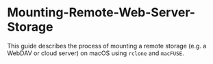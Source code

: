 # Mounting-Remote-Web-Server-Storage
This guide describes the process of mounting a remote storage (e.g. a WebDAV or cloud server) on macOS using `rclone` and `macFUSE`.
